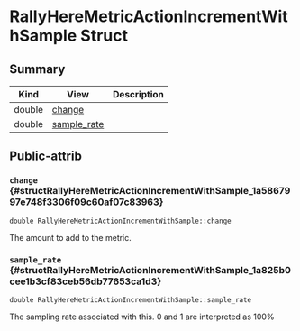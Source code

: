 # RallyHereMetricActionIncrementWithSample Struct



## Summary
| Kind | View | Description |
|------|------|-------------|
|double|[change](structRallyHereMetricActionIncrementWithSample.xml.md#structRallyHereMetricActionIncrementWithSample_1a5867997e748f3306f09c60af07c83963)||
|double|[sample_rate](structRallyHereMetricActionIncrementWithSample.xml.md#structRallyHereMetricActionIncrementWithSample_1a825b0cee1b3cf83ceb56db77653ca1d3)||
## Public-attrib



### `change` {#structRallyHereMetricActionIncrementWithSample_1a5867997e748f3306f09c60af07c83963}

`double RallyHereMetricActionIncrementWithSample::change`



The amount to add to the metric. 



### `sample_rate` {#structRallyHereMetricActionIncrementWithSample_1a825b0cee1b3cf83ceb56db77653ca1d3}

`double RallyHereMetricActionIncrementWithSample::sample_rate`



The sampling rate associated with this. 0 and 1 are interpreted as 100% 




